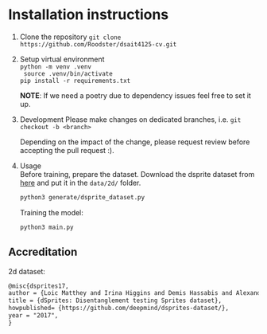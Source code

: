 # Installation instructions


1. Clone the repository
  ```git clone https://github.com/Roodster/dsait4125-cv.git```

2. Setup virtual environment  
   ``` python -m venv .venv ```  
   ``` source .venv/bin/activate```  
   ``` pip install -r requirements.txt ```

   **NOTE**: If we need a poetry due to dependency issues feel free to set it up.

3. Development
   Please make changes on dedicated branches, i.e.
   ```git checkout -b <branch>```

   Depending on the impact of the change, please request review before accepting the pull request :).

4. Usage  
   Before training, prepare the dataset. Download the dsprite dataset from [here](https://github.com/google-deepmind/dsprites-dataset/blob/master/dsprites_ndarray_co1sh3sc6or40x32y32_64x64.npz) and put it in the `data/2d/` folder.  
   ```bash
   python3 generate/dsprite_dataset.py
   ```
   Training the model:
   ```bash
   python3 main.py
   ```

## Accreditation

2d dataset:
```latex
@misc{dsprites17,
author = {Loic Matthey and Irina Higgins and Demis Hassabis and Alexander Lerchner},
title = {dSprites: Disentanglement testing Sprites dataset},
howpublished= {https://github.com/deepmind/dsprites-dataset/},
year = "2017",
}
```
